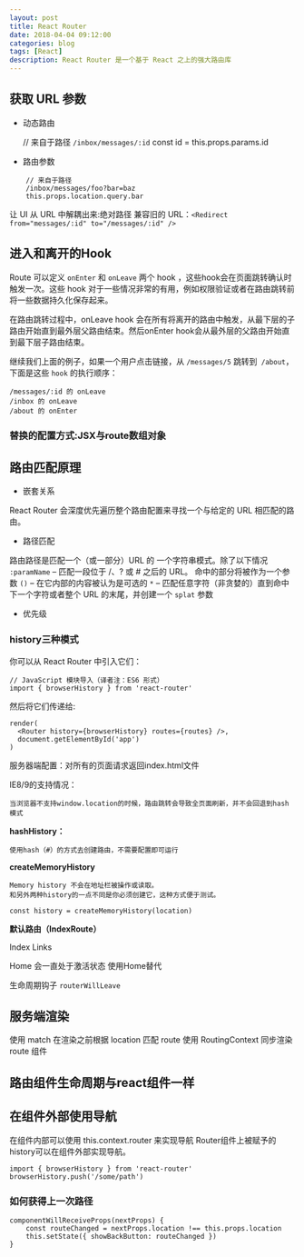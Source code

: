 ```yaml
---
layout: post
title: React Router
date: 2018-04-04 09:12:00
categories: blog
tags: [React]
description: React Router 是一个基于 React 之上的强大路由库
---
```


## 获取 URL 参数

+ 动态路由

    // 来自于路径 `/inbox/messages/:id`
    const id = this.props.params.id

+ 路由参数

~~~
    // 来自于路径 
    /inbox/messages/foo?bar=baz
    this.props.location.query.bar
~~~

让 UI 从 URL 中解耦出来:绝对路径
兼容旧的 URL：`<Redirect from="messages/:id" to="/messages/:id" />`

## 进入和离开的Hook
Route 可以定义 `onEnter` 和 `onLeave` 两个 hook ，这些hook会在页面跳转确认时触发一次。这些 hook 对于一些情况非常的有用，例如权限验证或者在路由跳转前将一些数据持久化保存起来。

在路由跳转过程中，onLeave hook 会在所有将离开的路由中触发，从最下层的子路由开始直到最外层父路由结束。然后onEnter hook会从最外层的父路由开始直到最下层子路由结束。

继续我们上面的例子，如果一个用户点击链接，从 `/messages/5` 跳转到` /about`，下面是这些 `hook` 的执行顺序：

    /messages/:id 的 onLeave
    /inbox 的 onLeave
    /about 的 onEnter

### 替换的配置方式:JSX与route数组对象

## 路由匹配原理

+ 嵌套关系

React Router 会深度优先遍历整个路由配置来寻找一个与给定的 URL 相匹配的路由。

+ 路径匹配

路由路径是匹配一个（或一部分）URL 的 一个字符串模式。除了以下情况
`:paramName` – 匹配一段位于 /、? 或 # 之后的 URL。 命中的部分将被作为一个参数
`()` – 在它内部的内容被认为是可选的
`*` – 匹配任意字符（非贪婪的）直到命中下一个字符或者整个 URL 的末尾，并创建一个 `splat` 参数

+ 优先级

### history三种模式

你可以从 React Router 中引入它们：

    // JavaScript 模块导入（译者注：ES6 形式）
    import { browserHistory } from 'react-router'

然后将它们传递给<Router>:

    render(
      <Router history={browserHistory} routes={routes} />,
      document.getElementById('app')
    )

服务器端配置：对所有的页面请求返回index.html文件

IE8/9的支持情况：

    当浏览器不支持window.location的时候，路由跳转会导致全页面刷新，并不会回退到hash模式

**hashHistory：**

    使用hash（#）的方式去创建路由，不需要配置即可运行
**createMemoryHistory**
     
    Memory history 不会在地址栏被操作或读取。
    和另外两种history的一点不同是你必须创建它，这种方式便于测试。

    const history = createMemoryHistory(location)


**默认路由（IndexRoute）**

Index Links
<Link to="/">Home</Link> 会一直处于激活状态
使用<IndexLink to="/">Home</IndexLink>替代

生命周期钩子 `routerWillLeave`

## 服务端渲染

使用 match 在渲染之前根据 location 匹配 route
使用 RoutingContext 同步渲染 route 组件

## 路由组件生命周期与react组件一样

## 在组件外部使用导航
在组件内部可以使用 this.context.router 来实现导航
Router组件上被赋予的history可以在组件外部实现导航。

    import { browserHistory } from 'react-router'
    browserHistory.push('/some/path')

### 如何获得上一次路径

    componentWillReceiveProps(nextProps) {
        const routeChanged = nextProps.location !== this.props.location
        this.setState({ showBackButton: routeChanged })
    }

